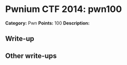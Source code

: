 # Pwnium CTF 2014: pwn100

**Category:** Pwn
**Points:** 100
**Description:**
> 

## Write-up


## Other write-ups


